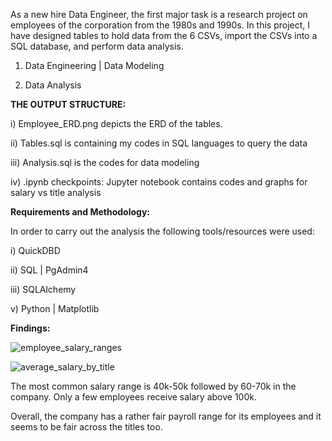 As a new hire Data Engineer, the first major task is a research project on employees of the corporation from the 1980s and 1990s. In this project, I have designed tables to hold data from the 6 CSVs, import the CSVs into a SQL database, and perform data analysis.

1. Data Engineering | Data Modeling

2. Data Analysis

**THE OUTPUT STRUCTURE:**

i) Employee_ERD.png depicts the ERD of the tables.

ii) Tables.sql is containing my codes in SQL languages to query the data


iii) Analysis.sql is the codes for data modeling

iv) .ipynb checkpoints: Jupyter notebook contains codes and graphs for salary vs title analysis


**Requirements and Methodology:**

In order to carry out the analysis the following tools/resources were used:

i) QuickDBD

ii) SQL | PgAdmin4

iii) SQLAlchemy

v) Python | Matplotlib

**Findings:**

 
 ![employee_salary_ranges](https://user-images.githubusercontent.com/95401250/173175935-957756cb-8ee7-4333-8560-0483181935f8.png)
 

![average_salary_by_title](https://user-images.githubusercontent.com/95401250/173175929-7c46d7dd-43e2-4208-aa00-7353561c7fb1.png)
 

The most common salary range is 40k-50k followed by 60-70k in the company.
Only a few employees receive salary above 100k.

Overall, the company has a rather fair payroll range for its employees and it seems to be fair across the titles too.

